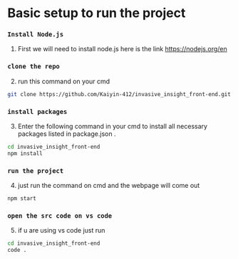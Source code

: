 # Basic setup to run the  project

### `Install Node.js`
1. First we will need to install node.js here is the link https://nodejs.org/en

### `clone the repo`
2. run this command on your cmd 
```sh
git clone https://github.com/Kaiyin-412/invasive_insight_front-end.git
```

### `install packages`
3. Enter the following command in your cmd to install all necessary packages listed in package.json .
```sh
cd invasive_insight_front-end
npm install
```
### `run the project` 
 4. just run the command on cmd and the webpage will come out
```sh
npm start
```

### `open the src code on vs code`
5. if u are using vs code just run 
```sh
cd invasive_insight_front-end
code .
```